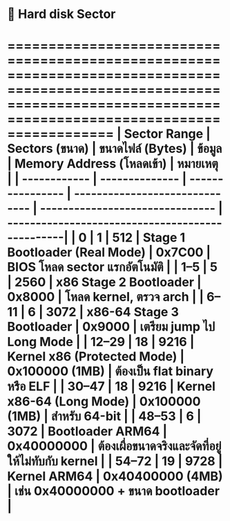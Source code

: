 
# 🧠 Hard disk Sector

=========================================================================================================================================================================
| Sector Range | Sectors (ขนาด) | ขนาดไฟล์ (Bytes)  | ข้อมูล                           | Memory Address (โหลดเข้า)        | หมายเหตุ                                         |
| ------------ | -------------- | ---------------- | ------------------------------ | ------------------------------- | ------------------------------------------------|
| 0            | 1              | 512              | Stage 1 Bootloader (Real Mode) | 0x7C00                          | BIOS โหลด sector แรกอัตโนมัติ                      |
| 1–5          | 5              | 2560             | x86 Stage 2 Bootloader         | 0x8000                          | โหลด kernel, ตรวจ arch                          |
| 6–11         | 6              | 3072             | x86-64 Stage 3 Bootloader      | 0x9000                          | เตรียม jump ไป Long Mode                         |
| 12–29        | 18             | 9216             | Kernel x86 (Protected Mode)    | 0x100000 (1MB)                  | ต้องเป็น flat binary หรือ ELF                      |
| 30–47        | 18             | 9216             | Kernel x86-64 (Long Mode)      | 0x100000 (1MB)                  | สำหรับ 64-bit                                    |
| 48–53        | 6              | 3072             | Bootloader ARM64               | 0x40000000                      | ต้องเผื่อขนาดจริงและจัดที่อยู่ให้ไม่ทับกับ kernel            |
| 54–72        | 19             | 9728             | Kernel ARM64                   | 0x40400000 (4MB)                | เช่น 0x40000000 + ขนาด bootloader                |
=========================================================================================================================================================================